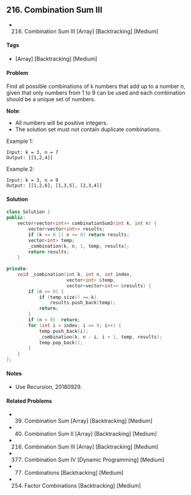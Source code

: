 ## 216. Combination Sum III
- 216. Combination Sum III [Array] [Backtracking] [Medium]

#### Tags
- [Array] [Backtracking] [Medium]

#### Problem
Find all possible combinations of k numbers that add up to a number n, given that only numbers from 1 to 9 can be used and each combination should be a unique set of numbers.

**Note**:

- All numbers will be positive integers.
- The solution set must not contain duplicate combinations.

Example 1:

    Input: k = 3, n = 7
    Output: [[1,2,4]]

Example 2:

    Input: k = 3, n = 9
    Output: [[1,2,6], [1,3,5], [2,3,4]]

#### Solution
``` C++
class Solution {
public:
    vector<vector<int>> combinationSum3(int k, int n) {
        vector<vector<int>> results;
        if (k <= 0 || n <= 0) return results;
        vector<int> temp;
        _combination(k, n, 1, temp, results);
        return results;
    }
    
private:
    void _combination(int k, int n, int index, 
                      vector<int> &temp, 
                      vector<vector<int>> &results) {
        if (n == 0) {
            if (temp.size() == k) 
                results.push_back(temp);
            return;
        }
        if (n < 0)  return;
        for (int i = index; i <= 9; i++) {
            temp.push_back(i);
            _combination(k, n - i, i + 1, temp, results);
            temp.pop_back();
        }
    }
};
```

#### Notes
- Use Recursion, 20180929.

#### Related Problems
- 39. Combination Sum [Array] [Backtracking] [Medium]
- 40. Combination Sum II [Array] [Backtracking] [Medium]
- 216. Combination Sum III [Array] [Backtracking] [Medium]
- 377. Combination Sum IV [Dynamic Programming] [Medium]
- 77. Combinations [Backtracking] [Medium]
- 254. Factor Combinations [Backtracking] [Medium]
